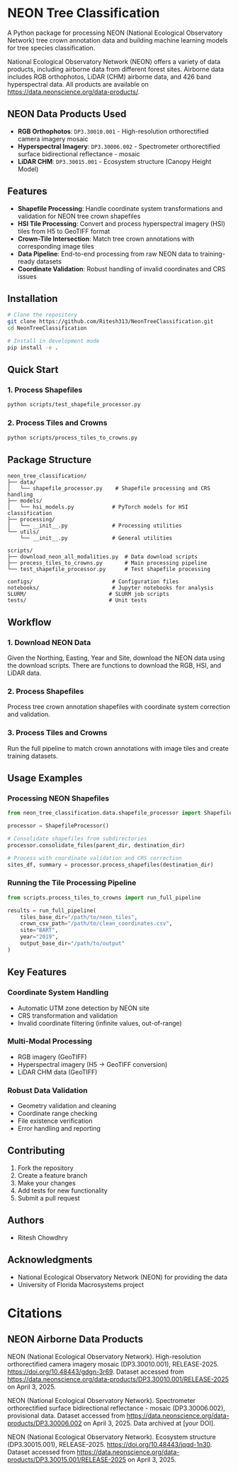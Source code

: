 # NEON Tree Classification

A Python package for processing NEON (National Ecological Observatory Network) tree crown annotation data and building machine learning models for tree species classification.

National Ecological Observatory Network (NEON) offers a variety of data products, including airborne data from different forest sites. Airborne data includes RGB orthophotos, LiDAR (CHM) airborne data, and 426 band hyperspectral data. All products are available on https://data.neonscience.org/data-products/.

## NEON Data Products Used

- **RGB Orthophotos**: `DP3.30010.001` - High-resolution orthorectified camera imagery mosaic
- **Hyperspectral Imagery**: `DP3.30006.002` - Spectrometer orthorectified surface bidirectional reflectance - mosaic  
- **LiDAR CHM**: `DP3.30015.001` - Ecosystem structure (Canopy Height Model)

## Features

- **Shapefile Processing**: Handle coordinate system transformations and validation for NEON tree crown shapefiles
- **HSI Tile Processing**: Convert and process hyperspectral imagery (HSI) tiles from H5 to GeoTIFF format
- **Crown-Tile Intersection**: Match tree crown annotations with corresponding image tiles
- **Data Pipeline**: End-to-end processing from raw NEON data to training-ready datasets
- **Coordinate Validation**: Robust handling of invalid coordinates and CRS issues

## Installation

```bash
# Clone the repository
git clone https://github.com/Ritesh313/NeonTreeClassification.git
cd NeonTreeClassification

# Install in development mode
pip install -e .
```

## Quick Start

### 1. Process Shapefiles
```bash
python scripts/test_shapefile_processor.py
```

### 2. Process Tiles and Crowns
```bash
python scripts/process_tiles_to_crowns.py
```

## Package Structure

```
neon_tree_classification/
├── data/
│   └── shapefile_processor.py    # Shapefile processing and CRS handling
├── models/
│   └── hsi_models.py            # PyTorch models for HSI classification
├── processing/
│   └── __init__.py              # Processing utilities
└── utils/
    └── __init__.py              # General utilities

scripts/
├── download_neon_all_modalities.py  # Data download scripts
├── process_tiles_to_crowns.py       # Main processing pipeline
└── test_shapefile_processor.py      # Test shapefile processing

configs/                         # Configuration files
notebooks/                       # Jupyter notebooks for analysis
SLURM/                          # SLURM job scripts
tests/                          # Unit tests
```

## Workflow

### 1. Download NEON Data
Given the Northing, Easting, Year and Site, download the NEON data using the download scripts. There are functions to download the RGB, HSI, and LiDAR data.

### 2. Process Shapefiles  
Process tree crown annotation shapefiles with coordinate system correction and validation.

### 3. Process Tiles and Crowns
Run the full pipeline to match crown annotations with image tiles and create training datasets.

## Usage Examples

### Processing NEON Shapefiles

```python
from neon_tree_classification.data.shapefile_processor import ShapefileProcessor

processor = ShapefileProcessor()

# Consolidate shapefiles from subdirectories
processor.consolidate_files(parent_dir, destination_dir)

# Process with coordinate validation and CRS correction
sites_df, summary = processor.process_shapefiles(destination_dir)
```

### Running the Tile Processing Pipeline

```python
from scripts.process_tiles_to_crowns import run_full_pipeline

results = run_full_pipeline(
    tiles_base_dir="/path/to/neon_tiles",
    crown_csv_path="/path/to/clean_coordinates.csv", 
    site="BART",
    year="2019",
    output_base_dir="/path/to/output"
)
```

## Key Features

### Coordinate System Handling
- Automatic UTM zone detection by NEON site
- CRS transformation and validation
- Invalid coordinate filtering (infinite values, out-of-range)

### Multi-Modal Processing
- RGB imagery (GeoTIFF)
- Hyperspectral imagery (H5 → GeoTIFF conversion) 
- LiDAR CHM data (GeoTIFF)

### Robust Data Validation
- Geometry validation and cleaning
- Coordinate range checking
- File existence verification
- Error handling and reporting

## Contributing

1. Fork the repository
2. Create a feature branch
3. Make your changes
4. Add tests for new functionality
5. Submit a pull request

## Authors

- Ritesh Chowdhry

## Acknowledgments

- National Ecological Observatory Network (NEON) for providing the data
- University of Florida Macrosystems project

# Citations

## NEON Airborne Data Products
NEON (National Ecological Observatory Network). High-resolution orthorectified camera imagery mosaic (DP3.30010.001), RELEASE-2025. https://doi.org/10.48443/gdgn-3r69. Dataset accessed from https://data.neonscience.org/data-products/DP3.30010.001/RELEASE-2025 on April 3, 2025.

NEON (National Ecological Observatory Network). Spectrometer orthorectified surface bidirectional reflectance - mosaic (DP3.30006.002), provisional data. Dataset accessed from https://data.neonscience.org/data-products/DP3.30006.002 on April 3, 2025. Data archived at [your DOI].

NEON (National Ecological Observatory Network). Ecosystem structure (DP3.30015.001), RELEASE-2025. https://doi.org/10.48443/jqqd-1n30. Dataset accessed from https://data.neonscience.org/data-products/DP3.30015.001/RELEASE-2025 on April 3, 2025.

